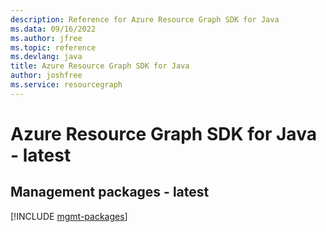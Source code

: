 ```yaml
---
description: Reference for Azure Resource Graph SDK for Java
ms.data: 09/16/2022
ms.author: jfree
ms.topic: reference
ms.devlang: java
title: Azure Resource Graph SDK for Java
author: joshfree
ms.service: resourcegraph
---
```

# Azure Resource Graph SDK for Java - latest

## Management packages - latest
[!INCLUDE [mgmt-packages](resource-graph-mgmt-index.md)]